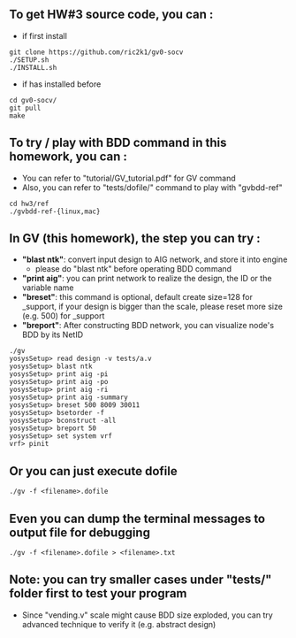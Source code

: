 ## To get HW#3 source code, you can : 
- if first install
```json=
git clone https://github.com/ric2k1/gv0-socv
./SETUP.sh
./INSTALL.sh
```
- if has installed before
```json=
cd gv0-socv/
git pull
make
```

## To try / play with BDD command in this homework, you can : 
- You can refer to "tutorial/GV_tutorial.pdf" for GV command
- Also, you can refer to "tests/dofile/" command to play with "gvbdd-ref" 
```json=
cd hw3/ref
./gvbdd-ref-{linux,mac}
```

## In GV (this homework), the step you can try : 
- **"blast ntk"**: convert input design to AIG network, and store it into engine 
    - please do "blast ntk" before operating BDD command
- **"print aig"**: you can print network to realize the design, the ID or the variable name
- **"breset"**: this command is optional, default create size=128 for _support, if your design is bigger than the scale, please reset more size (e.g. 500) for _support
- **"breport"**: After constructing BDD network, you can visualize node's BDD by its NetID
```json=
./gv 
yosysSetup> read design -v tests/a.v 
yosysSetup> blast ntk 
yosysSetup> print aig -pi 
yosysSetup> print aig -po
yosysSetup> print aig -ri
yosysSetup> print aig -summary
yosysSetup> breset 500 8009 30011 
yosysSetup> bsetorder -f 
yosysSetup> bconstruct -all 
yosysSetup> breport 50 
yosysSetup> set system vrf 
vrf> pinit 
```

## Or you can just execute dofile 
```json=
./gv -f <filename>.dofile 
```

## Even you can dump the terminal messages to output file for debugging 
```json=
./gv -f <filename>.dofile > <filename>.txt
```

## Note: you can try smaller cases under "tests/" folder first to test your program
- Since "vending.v" scale might cause BDD size exploded, you can try advanced technique to verify it (e.g. abstract design) 
